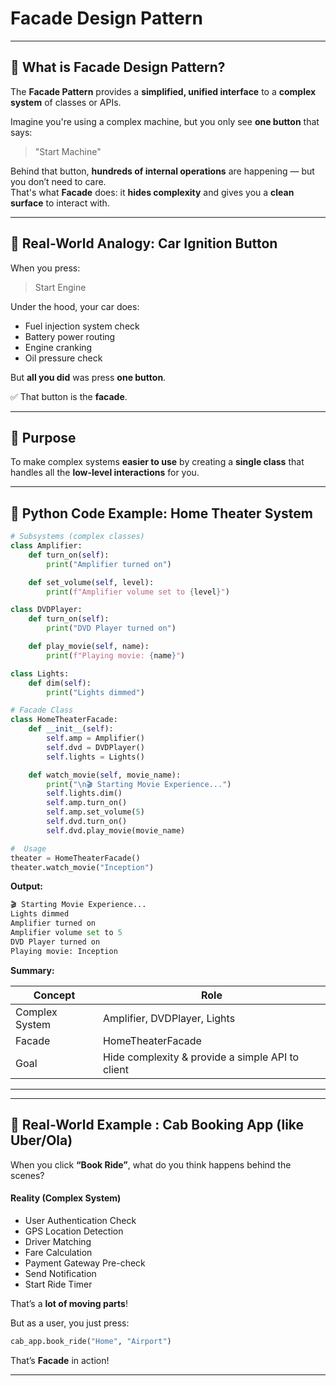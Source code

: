 # Facade Design Pattern

---

## 🔹 What is Facade Design Pattern?

The **Facade Pattern** provides a **simplified, unified interface** to a **complex system** of classes or APIs.

Imagine you're using a complex machine, but you only see **one button** that says:

> "Start Machine"

Behind that button, **hundreds of internal operations** are happening — but you don’t need to care.  
That's what **Facade** does: it **hides complexity** and gives you a **clean surface** to interact with.

---

## 🔹 Real-World Analogy: Car Ignition Button

When you press:

> Start Engine

Under the hood, your car does:

- Fuel injection system check  
- Battery power routing  
- Engine cranking  
- Oil pressure check  

But **all you did** was press **one button**.

✅ That button is the **facade**.

---

## 🔹 Purpose

To make complex systems **easier to use** by creating a **single class** that handles all the **low-level interactions** for you.

---

## 🐍 Python Code Example: Home Theater System

```python
# Subsystems (complex classes)
class Amplifier:
    def turn_on(self):
        print("Amplifier turned on")

    def set_volume(self, level):
        print(f"Amplifier volume set to {level}")

class DVDPlayer:
    def turn_on(self):
        print("DVD Player turned on")

    def play_movie(self, name):
        print(f"Playing movie: {name}")

class Lights:
    def dim(self):
        print("Lights dimmed")

# Facade Class
class HomeTheaterFacade:
    def __init__(self):
        self.amp = Amplifier()
        self.dvd = DVDPlayer()
        self.lights = Lights()

    def watch_movie(self, movie_name):
        print("\n🎬 Starting Movie Experience...")
        self.lights.dim()
        self.amp.turn_on()
        self.amp.set_volume(5)
        self.dvd.turn_on()
        self.dvd.play_movie(movie_name)

#  Usage
theater = HomeTheaterFacade()
theater.watch_movie("Inception")
```

**Output:**
```python
🎬 Starting Movie Experience...
Lights dimmed
Amplifier turned on
Amplifier volume set to 5
DVD Player turned on
Playing movie: Inception
```

**Summary:**

| Concept         | Role                                      |
|------------------|--------------------------------------------|
| Complex System   | Amplifier, DVDPlayer, Lights               |
| Facade           | HomeTheaterFacade                          |
| Goal             | Hide complexity & provide a simple API to client |

---

---

## 🔹 Real-World Example : Cab Booking App (like Uber/Ola)

When you click **“Book Ride”**, what do you think happens behind the scenes?

####  Reality (Complex System)

- User Authentication Check  
- GPS Location Detection  
- Driver Matching  
- Fare Calculation  
- Payment Gateway Pre-check  
- Send Notification  
- Start Ride Timer  

That’s a **lot of moving parts**!

But as a user, you just press:

```python
cab_app.book_ride("Home", "Airport")
```
That’s **Facade** in action!

---

